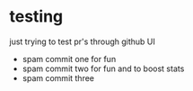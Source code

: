 # testing

just trying to test pr's through github UI

* spam commit one for fun
* spam commit two for fun and to boost stats
* spam commit three

